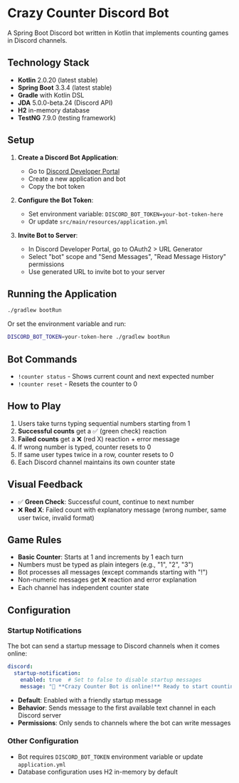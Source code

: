 # Crazy Counter Discord Bot

A Spring Boot Discord bot written in Kotlin that implements counting games in Discord channels.

## Technology Stack

- **Kotlin** 2.0.20 (latest stable)
- **Spring Boot** 3.3.4 (latest stable) 
- **Gradle** with Kotlin DSL
- **JDA** 5.0.0-beta.24 (Discord API)
- **H2** in-memory database
- **TestNG** 7.9.0 (testing framework)

## Setup

1. **Create a Discord Bot Application**:
   - Go to [Discord Developer Portal](https://discord.com/developers/applications)
   - Create a new application and bot
   - Copy the bot token

2. **Configure the Bot Token**:
   - Set environment variable: `DISCORD_BOT_TOKEN=your-bot-token-here`
   - Or update `src/main/resources/application.yml`

3. **Invite Bot to Server**:
   - In Discord Developer Portal, go to OAuth2 > URL Generator
   - Select "bot" scope and "Send Messages", "Read Message History" permissions
   - Use generated URL to invite bot to your server

## Running the Application

```bash
./gradlew bootRun
```

Or set the environment variable and run:
```bash
DISCORD_BOT_TOKEN=your-token-here ./gradlew bootRun
```

## Bot Commands

- `!counter status` - Shows current count and next expected number
- `!counter reset` - Resets the counter to 0

## How to Play

1. Users take turns typing sequential numbers starting from 1
2. **Successful counts** get a ✅ (green check) reaction
3. **Failed counts** get a ❌ (red X) reaction + error message
4. If wrong number is typed, counter resets to 0
5. If same user types twice in a row, counter resets to 0
6. Each Discord channel maintains its own counter state

## Visual Feedback

- ✅ **Green Check**: Successful count, continue to next number
- ❌ **Red X**: Failed count with explanatory message (wrong number, same user twice, invalid format)

## Game Rules

- **Basic Counter**: Starts at 1 and increments by 1 each turn
- Numbers must be typed as plain integers (e.g., "1", "2", "3")
- Bot processes all messages (except commands starting with "!")
- Non-numeric messages get ❌ reaction and error explanation
- Each channel has independent counter state

## Configuration

### Startup Notifications

The bot can send a startup message to Discord channels when it comes online:

```yaml
discord:
  startup-notification:
    enabled: true  # Set to false to disable startup messages
    message: "🚀 **Crazy Counter Bot is online!** Ready to start counting. Type `!counter status` for help."
```

- **Default**: Enabled with a friendly startup message
- **Behavior**: Sends message to the first available text channel in each Discord server
- **Permissions**: Only sends to channels where the bot can write messages

### Other Configuration

- Bot requires `DISCORD_BOT_TOKEN` environment variable or update `application.yml`
- Database configuration uses H2 in-memory by default